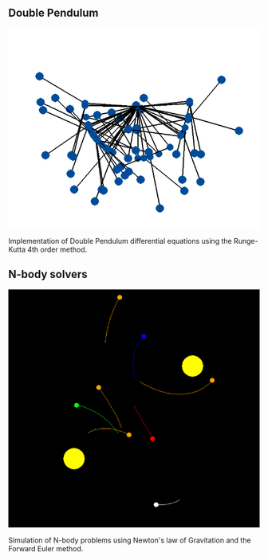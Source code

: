 ## Double Pendulum

![Chaotic behaviour of a Double Pendulum](/doublependulum/demo.png)

Implementation of Double Pendulum differential equations using the Runge-Kutta 4th order method.

## N-body solvers

![Realistic Solar System model :P](/nbody/demo.png)

Simulation of N-body problems using Newton's law of Gravitation and the Forward Euler method.
